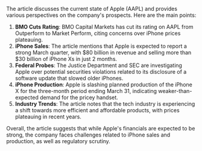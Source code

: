 The article discusses the current state of Apple (AAPL) and provides various perspectives on the company's prospects. Here are the main points:

1. **BMO Cuts Rating**: BMO Capital Markets has cut its rating on AAPL from Outperform to Market Perform, citing concerns over iPhone prices plateauing.
2. **iPhone Sales**: The article mentions that Apple is expected to report a strong March quarter, with $80 billion in revenue and selling more than $30 billion of iPhone Xs in just 2 months.
3. **Federal Probes**: The Justice Department and SEC are investigating Apple over potential securities violations related to its disclosure of a software update that slowed older iPhones.
4. **iPhone Production**: Apple is slashing planned production of the iPhone X for the three-month period ending March 31, indicating weaker-than-expected demand for the pricey handset.
5. **Industry Trends**: The article notes that the tech industry is experiencing a shift towards more efficient and affordable products, with prices plateauing in recent years.

Overall, the article suggests that while Apple's financials are expected to be strong, the company faces challenges related to iPhone sales and production, as well as regulatory scrutiny.